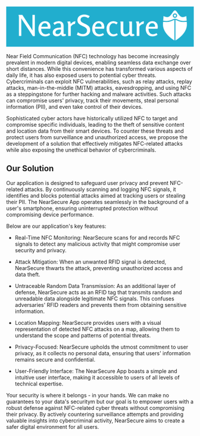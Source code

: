![alt text](https://github.com/ex-nihilonihil-fit/NearSecure/blob/master/images/logo_cropped.png)

Near Field Communication (NFC) technology has become increasingly prevalent in modern digital devices, enabling seamless data exchange over short distances. While this convenience has transformed various aspects of daily life, it has also exposed users to potential cyber threats. Cybercriminals can exploit NFC vulnerabilities, such as relay attacks, replay attacks, man-in-the-middle (MITM) attacks, eavesdropping, and using NFC as a steppingstone for further hacking and malware activities. Such attacks can compromise users' privacy, track their movements, steal personal information (PII), and even take control of their devices.

Sophisticated cyber actors have historically utilized NFC to target and compromise specific individuals, leading to the theft of sensitive content and location data from their smart devices. To counter these threats and protect users from surveillance and unauthorized access, we propose the development of a solution that effectively mitigates NFC-related attacks while also exposing the unethical behavior of cybercriminals.

## Our Solution
Our application is designed to safeguard user privacy and prevent NFC-related attacks. By continuously scanning and logging NFC signals, it identifies and blocks potential attacks aimed at tracking users or stealing their PII. The NearSecure App operates seamlessly in the background of a user's smartphone, ensuring uninterrupted protection without compromising device performance.

Below are our application's key features:

* Real-Time NFC Monitoring: NearSecure scans for and records NFC signals to detect any malicious activity that might compromise user security and privacy.

* Attack Mitigation: When an unwanted RFID signal is detected, NearSecure thwarts the attack, preventing unauthorized access and data theft.

* Untraceable Random Data Transmission: As an additional layer of defense, NearSecure acts as an RFID tag that transmits random and unreadable data alongside legitimate NFC signals. This confuses adversaries' RFID readers and prevents them from obtaining sensitive information.

* Location Mapping: NearSecure provides users with a visual representation of detected NFC attacks on a map, allowing them to understand the scope and patterns of potential threats.

* Privacy-Focused: NearSecure upholds the utmost commitment to user privacy, as it collects no personal data, ensuring that users' information remains secure and confidential.

* User-Friendly Interface: The NearSecure App boasts a simple and intuitive user interface, making it accessible to users of all levels of technical expertise.

Your security is where it belongs - in your hands.  We can make no guarantees to your data's securitym but our goal is to empower users with a robust defense against NFC-related cyber threats without compromising their privacy. By actively countering surveillance attempts and providing valuable insights into cybercriminal activity, NearSecure aims to create a safer digital environment for all users.
